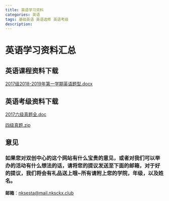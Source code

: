 ```yaml
---
title: 英语学习资料
categories: 英语
tags: 基础英语 英语选修 英语考级
description: 
---
```


# 英语学习资料汇总

<!--more-->

## 英语课程资料下载

[2017级2018-2019年第一学期英语题型.docx](https://raw.githubusercontent.com/nksckx/yingyu/master/2017级2018-2019年第一学期英语题型.docx)

## 英语考级资料下载

[2017六级真题全.doc](https://raw.githubusercontent.com/nksckx/yingyu/master/2017六级真题全.doc)

[四级真题.zip](https://raw.githubusercontent.com/nksckx/yingyu/master/四级真题.zip)

## 意见

### 如果您对双创中心的这个网站有什么宝贵的意见，或者对我们可以举办的活动有什么想法的话，请将您的提议发送至下面的邮箱，对于好的提议，我们将会有礼品送上哦~所有请附上您的学院，年级，以及姓名。

**邮箱**：nksesta@mail.nksckx.club
